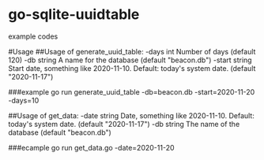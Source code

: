 # go-sqlite-uuidtable
example codes

#Usage
##Usage of generate_uuid_table:
  -days int
        Number of days (default 120)
  -db string
        A name for the database (default "beacon.db")
  -start string
        Start date, something like 2020-11-10. Default: today's system date. (default "2020-11-17")

###example go run generate_uuid_table -db=beacon.db -start=2020-11-20 -days=10


##Usage of get_data:
  -date string
        Date, something like 2020-11-10. Default: today's system date.  (default "2020-11-17")
  -db string
        The name of the database (default "beacon.db")

###ecample go run get_data.go -date=2020-11-20
